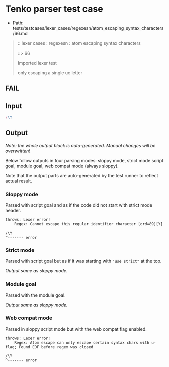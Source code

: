 # Tenko parser test case

- Path: tests/testcases/lexer_cases/regexesn/atom_escaping_syntax_characters/66.md

> :: lexer cases : regexesn : atom escaping syntax characters
>
> ::> 66
>
> Imported lexer test
>
> only escaping a single uc letter

## FAIL

## Input

`````js
/\Y
`````

## Output

_Note: the whole output block is auto-generated. Manual changes will be overwritten!_

Below follow outputs in four parsing modes: sloppy mode, strict mode script goal, module goal, web compat mode (always sloppy).

Note that the output parts are auto-generated by the test runner to reflect actual result.

### Sloppy mode

Parsed with script goal and as if the code did not start with strict mode header.

`````
throws: Lexer error!
    Regex: Cannot escape this regular identifier character [ord=89][Y]

/\Y
^------- error
`````

### Strict mode

Parsed with script goal but as if it was starting with `"use strict"` at the top.

_Output same as sloppy mode._

### Module goal

Parsed with the module goal.

_Output same as sloppy mode._

### Web compat mode

Parsed in sloppy script mode but with the web compat flag enabled.

`````
throws: Lexer error!
    Regex: Atom escape can only escape certain syntax chars with u-flag; Found EOF before regex was closed

/\Y
^------- error
`````

